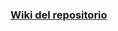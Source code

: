 
### [Wiki del repositorio](https://github.com/pabloppizarro/frontendmasters-professional-path/wiki)
